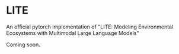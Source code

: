 # LITE
An official pytorch implementation of "LITE: Modeling Environmental Ecosystems with Multimodal Large Language Models"

Coming soon.
